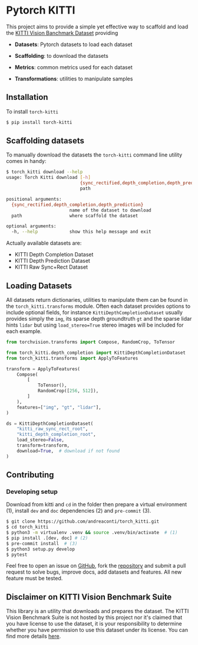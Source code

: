 # Pytorch KITTI

This project aims to provide a simple yet effective way to scaffold and load the [KITTI Vision Banchmark Dataset](http://www.cvlibs.net/datasets/kitti/raw_data.php) providing

- **Datasets**: Pytorch datasets to load each dataset

- **Scaffolding**: to download the datasets

- **Metrics**: common metrics used for each dataset

- **Transformations**: utilities to manipulate samples

## Installation

To install `torch-kitti`

```bash
$ pip install torch-kitti
```

## Scaffolding datasets

To manually download the datasets the `torch-kitti` command line utility comes in handy:

```bash
$ torch_kitti download --help
usage: Torch Kitti download [-h]
                            {sync_rectified,depth_completion,depth_prediction}
                            path

positional arguments:
  {sync_rectified,depth_completion,depth_prediction}
                        name of the dataset to download
  path                  where scaffold the dataset

optional arguments:
  -h, --help            show this help message and exit
```

Actually available datasets are:

- KITTI Depth Completion Dataset
- KITTI Depth Prediction Dataset
- KITTI Raw Sync+Rect Dataset

## Loading Datasets

All datasets return dictionaries, utilities to manipulate them can be found in the `torch_kitti.transforms` module. Often each dataset provides options to include optional fields, for instance `KittiDepthCompletionDataset` usually provides simply the `img`, its sparse depth groundtruth `gt` and the sparse lidar hints `lidar` but using `load_stereo=True` stereo images will be included for each example.

```python
from torchvision.transforms import Compose, RandomCrop, ToTensor

from torch_kitti.depth_completion import KittiDepthCompletionDataset
from torch_kitti.transforms import ApplyToFeatures

transform = ApplyToFeatures(
    Compose(
        [
            ToTensor(),
            RandomCrop([256, 512]),
        ]
    ),
    features=["img", "gt", "lidar"],
)

ds = KittiDepthCompletionDataset(
    "kitti_raw_sync_rect_root",
    "kitti_depth_completion_root",
    load_stereo=False,
    transform=transform,
    download=True,  # download if not found
)
```

## Contributing

### Developing setup

Download from kitti and `cd` in the folder then prepare a virtual environment (1), install `dev` and `doc` dependencies (2) and `pre-commit` (3).

```bash
$ git clone https://github.com/andreaconti/torch_kitti.git
$ cd torch_kitti
$ python3 -m virtualenv .venv && source .venv/bin/activate  # (1)
$ pip install .[dev, doc] # (2)
$ pre-commit install  # (3)
$ python3 setup.py develop
$ pytest
```

Feel free to open an issue on [GitHub](https://github.com/andreaconti/torch_kitti/issues), fork the [repository](https://github.com/andreaconti/torch_kitti) and submit a pull request to solve bugs, improve docs, add datasets and features. All new feature must be tested.



## Disclaimer on KITTI Vision Benchmark Suite

This library is an utility that downloads and prepares the dataset. The KITTI Vision Benchmark Suite is not hosted by this project nor it's claimed that you have license to use the dataset, it is your responsibility to determine whether you have permission to use this dataset under its license. You can find more details [here](http://www.cvlibs.net/datasets/kitti/).
